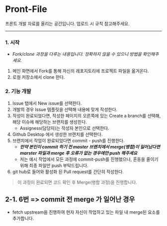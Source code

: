 # Pront-File
프론트 개발 자료를 올리는 공간입니다.
업로드 시 규칙 참고해주세요.

---
### 1. 시작
- *Fork/clone 과정을 다루는 내용입니다. 정확하지 않을 수 있으니 방법을 확인해주세요.*
1. 메인 화면에서 Fork를 통해 자신의 레포지토리에 프로젝트 파일을 옮겨온다.
2. 로컬 저장소에서 clone 한다.

### 2. 기능 개발
1. Issue 탭에서 New issue를 선택한다.
2. 개발의 경우 Issue 템플릿을 선택해 내용에 맞게 작성한다.
3. 작성이 완료되었다면, 작성한 페이지의 오른쪽에 있는 Create a branch를 선택해, 해당 이슈에 해당하는 브랜치를 생성힌다.
     - Assigness(담당자)는 작성자 본인으로 선택한다.
5. Github Desktop 에서 생성한 브랜치를 선택한다.
6. 브랜치에서 작업이 완료되었다면 commit - push를 진행한다.
   - ***만약 본인이 commit 하기 전 master 브랜치에서 merge(병합)이 일어났다면 marster 파일과 merge 후 오류가 없는 경우에만 push  해주세요***
   - 저는 예시 작업에서 모든 과정에 commit-push를 진행했으나, 혼동을 줄이기 위해 최종 파일만 push 부탁드립니다.
8. git hub로 들어와 활성화 된 Pull request를 간단히 작성한다.
> 이 과정이 완료되면 코드 확인 후 Merge(병합 과정)을 진행합니다.

## 2-1. 6번 => commit 전 merge 가 일어난 경우
- fetch upstream을 진행하여 현자 자신이 작업하고 있는 파일 내 merge된 요소를 추가합니다.
